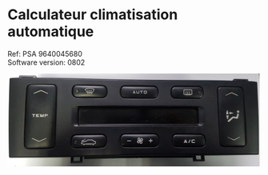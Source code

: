 # Calculateur climatisation automatique

Ref: PSA 9640045680  
Software version: 0802  

![components](https://raw.githubusercontent.com/roma6868/Peugeot_406_coupe_automatisation/master/Air_conditioner_calculator/photo_component_extern_air_conditioning/8080/element_8060%20(1).jpg)

